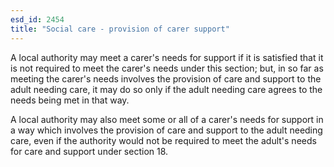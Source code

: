 ```yaml
---
esd_id: 2454
title: "Social care - provision of carer support"
---
```


A local authority may meet a carer's needs for support if it is satisfied that it is not required to meet the carer's needs under this section; but, in so far as meeting the carer's needs involves the provision of care and support to the adult needing care, it may do so only if the adult needing care agrees to the needs being met in that way.

A local authority may also meet some or all of a carer's needs for support in a way which involves the provision of care and support to the adult needing care, even if the authority would not be required to meet the adult's needs for care and support under section 18.

